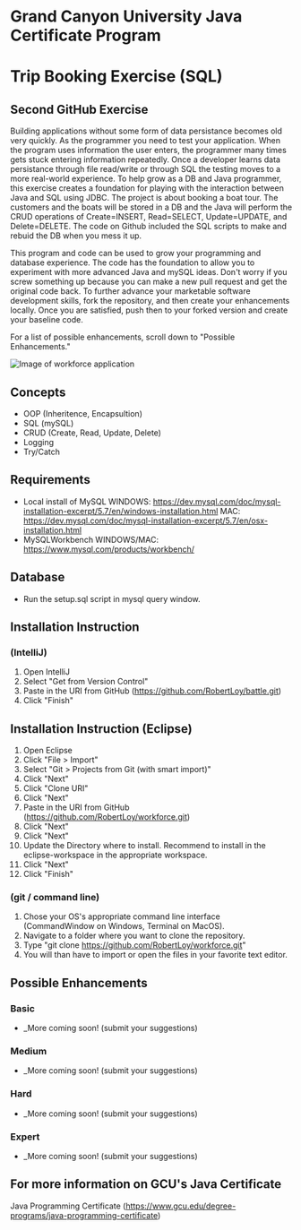 # Grand Canyon University Java Certificate Program
# Trip Booking Exercise (SQL)

## Second GitHub Exercise
Building applications without some form of data persistance becomes old very quickly.  As the programmer you need to test your application.  When the program uses information the user enters, the programmer many times gets stuck entering information repeatedly.  Once a developer learns data persistance through file read/write or through SQL the testing moves to a more real-world experience.  To help grow as a DB and Java programmer, this exercise creates a foundation for playing with the interaction between Java and SQL using JDBC.  The project is about booking a boat tour.  The customers and the boats will be stored in a DB and the Java will perform the CRUD operations of Create=INSERT, Read=SELECT, Update=UPDATE, and Delete=DELETE.  The code on Github included the SQL scripts to make and rebuid the DB when you mess it up. 

This program and code can be used to grow your programming and database experience.  The code has the foundation to allow you to experiment with more advanced Java and mySQL ideas.  Don't worry if you screw something up because you can make a new pull request and get the original code back. To further advance your marketable software development skills, fork the repository, and then create your enhancements locally.  Once you are satisfied, push then to your forked version and create your baseline code.

For a list of possible enhancements, scroll down to "Possible Enhancements."

![Image of workforce application](workforce-screenshot.png)

## Concepts
- OOP (Inheritence, Encapsultion)
- SQL (mySQL)
- CRUD (Create, Read, Update, Delete)
- Logging
- Try/Catch

## Requirements
- Local install of MySQL
WINDOWS: https://dev.mysql.com/doc/mysql-installation-excerpt/5.7/en/windows-installation.html
MAC: https://dev.mysql.com/doc/mysql-installation-excerpt/5.7/en/osx-installation.html
- MySQLWorkbench
WINDOWS/MAC: https://www.mysql.com/products/workbench/

## Database 
- Run the setup.sql script in mysql query window.

## Installation Instruction 

###  (IntelliJ)
1. Open IntelliJ
2. Select "Get from Version Control"
3. Paste in the URI from GitHub (https://github.com/RobertLoy/battle.git)
4. Click "Finish"

## Installation Instruction (Eclipse)
1. Open Eclipse
2. Click "File > Import"
3. Select "Git > Projects from Git (with smart import)"
4. Click "Next"
5. Click "Clone URI"
6. Click "Next"
7. Paste in the URI from GitHub (https://github.com/RobertLoy/workforce.git)
8. Click "Next"
9. Click "Next"
10. Update the Directory where to install. Recommend to install in the eclipse-workspace in the appropriate workspace.
11. Click "Next"
12. Click "Finish"

###  (git / command line)
1. Chose your OS's appropriate command line interface (CommandWindow on Windows, Terminal on MacOS).
2. Navigate to a folder where you want to clone the repository.
3. Type "git clone https://github.com/RobertLoy/workforce.git"
4. You will than have to import or open the files in your favorite text editor.

## Possible Enhancements

### Basic
- _More coming soon! (submit your suggestions)

### Medium 
- _More coming soon! (submit your suggestions)

### Hard
- _More coming soon! (submit your suggestions)

### Expert
- _More coming soon! (submit your suggestions)

## For more information on GCU's Java Certificate
Java Programming Certificate
(https://www.gcu.edu/degree-programs/java-programming-certificate)
